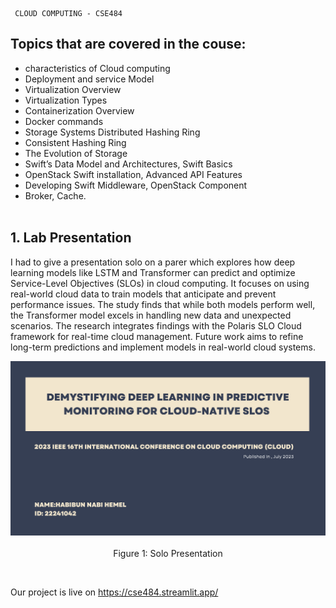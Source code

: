 ```
 CLOUD COMPUTING - CSE484
```

## Topics that are covered in the couse:
- characteristics of Cloud computing
- Deployment and service Model
- Virtualization Overview
- Virtualization Types
- Containerization Overview
- Docker commands
- Storage Systems Distributed Hashing Ring
- Consistent Hashing Ring
- The Evolution of Storage
- Swift’s Data Model and Architectures, Swift Basics
- OpenStack Swift installation, Advanced API Features
- Developing Swift Middleware, OpenStack Component
- Broker, Cache.
<br><br>

## 1. Lab Presentation
I had to give a presentation solo on a parer which explores how deep learning models like LSTM and Transformer can predict and optimize Service-Level Objectives (SLOs) in cloud computing. It focuses on using real-world cloud data to train models that anticipate and prevent performance issues. The study finds that while both models perform well, the Transformer model excels in handling new data and unexpected scenarios. The research integrates findings with the Polaris SLO Cloud framework for real-time cloud management. Future work aims to refine long-term predictions and implement models in real-world cloud systems.

<p align="center">
  <img src="Photo/soloP.png"  title="Presentation">
  <br>
  <br>
  Figure 1: Solo Presentation
</p>
<br>

Our project is live on https://cse484.streamlit.app/


